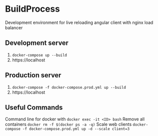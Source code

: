 # BuildProcess

Development environment for live reloading angular client with nginx load balancer

## Development server

1. `docker-compose up --build`
2. https://localhost

## Production server

1. `docker-compose -f docker-compose.prod.yml up --build`
2. https://localhost

## Useful Commands

Command line for docker with <ID> `docker exec -it <ID> bash`
Remove all containers `docker rm -f $(docker ps -a -q)`
Scale web clients `docker-compose -f docker-compose.prod.yml up -d --scale client=3`
